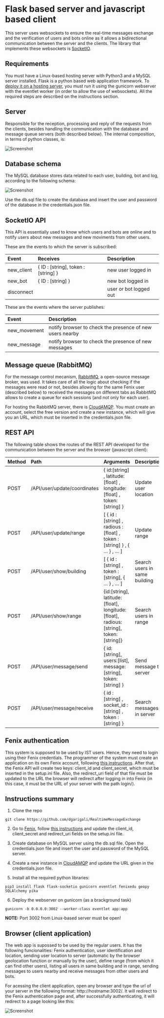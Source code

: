 # Flask based server and javascript based client

This server uses websockets to ensure the real-time messages exchange and the verification of users and bots online as it allows a bidirectional communication between the server and the clients. The library that implements these websockets is [SocketIO](https://socket.io/).

## Requirements

You must have a Linux-based hosting server with Python3 and a MySQL server installed. Flask is a python based web application framework. To [deploy it on a hosting server](https://flask-socketio.readthedocs.io/en/latest/#deployment), you must run it using the gunicorn webserver with the eventlet worker (in order to allow the use of websockets). All the required steps are described on the instructions section.

## Server

Responsible for the reception, processing and reply of the requests from the clients, besides handling the communication with the database and message queue servers (both described below). The internal composition, in terms of python classes, is:

![Screenshot](../images/classes.png)

## Database schema

The MySQL database stores data related to each user, building, bot and log, according to the following schema:

![Screenshot](../images/db.png)

Use the db.sql file to create the database and insert the user and password of the database in the credentials.json file.

## SocketIO API

This API is essentially used to know which users and bots are online and to notify users about new messages and new moviments from other users. 

These are the events to which the server is subscribed:

|    Event   |               Receives               |         Description         |
|:-----------|:-------------------------------------|:----------------------------|
| new_client | { ID : [string], token : [string] }  |      new user logged in     |
| new_bot    |            { ID : [string] }         |      new bot logged in      |
| disconnect |                                      |   user or bot logged out    |

These are the events where the server publishes:

|     Event    |                         Description                         |
|:-------------|:------------------------------------------------------------|
| new_movement |   notify browser to check the presence of new users nearby  |
| new_message  |   notify browser to check the presence of new messages      |

## Message queue (RabbitMQ)

For the message control mecanism, [RabbitMQ](https://www.rabbitmq.com/), a open-source message broker, was used. It takes care of all the logic about checking if the messages were read or not, besides allowing for the same Fenix user (described below) to received the messages on different tabs as RabbitMQ allows to create a queue for each sessions (and not only for each user).

For hosting the RabbitMQ server, there is [CloudAMQP](https://customer.cloudamqp.com). You must create an account, select the free version and create a new instance, which will give you an URL, which must be inserted in the credentials.json file.

## REST API

The following table shows the routes of the REST API developed for the communication between the server and the browser (javascript client):

|Method |               Path            |                                      Arguments                                       |         Description           |
|:------|:------------------------------|:-------------------------------------------------------------------------------------|:------------------------------|
| POST  | /API/user/update/coordinates  |        { id:[string] , latitude:[float] , longitude:[float] , token:[string] }       |     Update user location      |
| POST  | /API/user/update/range        |     [ { id : [string] , radious : [float] , token : [string] } , { … } , … ]         |          Update range         |
| POST  | /API/user/show/building       |                       [ { id : [string] , token : [string], { … } , … ]              | Search users in same building |
| POST  | /API/user/show/range          | {id:[string], latitude:[float], longitude:[float], radious:[string], token:[string]} |      Search users in range    |
| POST  | /API/user/message/send        |            { id:[string], users:[list], message:[string], token:[string] }           |      Send message to server   |
| POST  | /API/user/message/receive     |             { id : [string] , socket_id : [string] , token : [string] }              |   Search messages in server   |

## Fenix authentication

This system is supposed to be used by IST users. Hence, they need to login using their Fenix credentials. The programmer of the system must create an application on its own Fenix account, following [this instructions](http://fenixedu.org/dev/tutorials/use-fenixedu-api-in-your-application/). After that, the Fenix API will create two keys: client_id and client_secret, which must be inserted in the setup.ini file. Also, the redirect_uri field of that file must be updated to the URL the browser will redirect after logging in into Fenix (in this case, it must be the URL of your server with the path login/).

## Instructions summary

1) Clone the repo
```
git clone https://github.com/dgarigali/RealtimeMessageExchange
```

2) Go to [Fenix](https://fenix.tecnico.ulisboa.pt), follow [this instructions](http://fenixedu.org/dev/tutorials/use-fenixedu-api-in-your-application/) and update the client_id, client_secret and redirect_uri fields on the setup.ini file.

3) Create database on MySQL server using the db.sql file. Open the credentials.json file and insert the user and password of the MySQL server. 

4) Create a new instance in [CloudAMQP](https://customer.cloudamqp.com) and update the URL given in the credentials.json file.

5) Install all the required python libraries:
```
pip3 install flask flask-socketio gunicorn eventlet fenixedu geopy SQLAlchemy pika 
```

6) Deploy the webserver on gunicorn (as a brackground task)
```
gunicorn -b 0.0.0.0:3002 --worker-class eventlet app:app
```

**NOTE:** Port 3002 from Linux-based server must be open!

## Browser (client application)

The web app is supossed to be used by the regular users. It has the following funcionalities: Fenix authentication, user identification and location, sending user location to server (automatic by the browser geolocation function or manually by the user), define range (from which it can find other users), listing all users in same building and in range, sending messages to users nearby and receive messages from other users and bots.

For acessing the client application, open any browser and type the url of your server in the following format: http://hostname:3002/. It will redirect to the Fenix authentication page and, after successfully authenticating, it will redirect to a page looking like this: 

![Screenshot](../images/app.png)